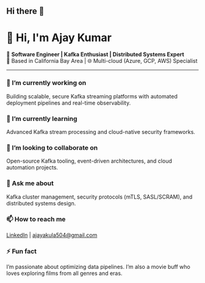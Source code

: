 ## Hi there 👋

<!--
**Ajay5044/Ajay5044** is a ✨ _special_ ✨ repository because its `README.md` (this file) appears on your GitHub profile.

Here are some ideas to get you started:
-->

# 👋 Hi, I'm Ajay Kumar

🎯 **Software Engineer | Kafka Enthusiast | Distributed Systems Expert**  
📍 Based in California Bay Area | 🌐 Multi-cloud (Azure, GCP, AWS) Specialist

---

### 🔭 I’m currently working on  
Building scalable, secure Kafka streaming platforms with automated deployment pipelines and real-time observability.

### 🌱 I’m currently learning  
Advanced Kafka stream processing and cloud-native security frameworks.

### 👯 I’m looking to collaborate on  
Open-source Kafka tooling, event-driven architectures, and cloud automation projects.

### 💬 Ask me about  
Kafka cluster management, security protocols (mTLS, SASL/SCRAM), and distributed systems design.

### 📫 How to reach me  
[LinkedIn](https://www.linkedin.com/in/ajay-kumar-a-b85667165/) | ajayakula504@gmail.com

### ⚡ Fun fact  
I’m passionate about optimizing data pipelines. I’m also a movie buff who loves exploring films from all genres and eras.


